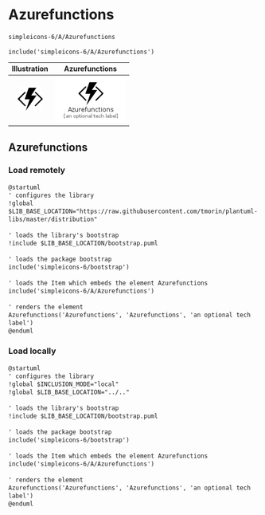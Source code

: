 # Azurefunctions


```text
simpleicons-6/A/Azurefunctions
```

```text
include('simpleicons-6/A/Azurefunctions')
```



| Illustration | Azurefunctions |
| :---: | :---: |
| ![illustration for Illustration](../../simpleicons-6/A/Azurefunctions.png) | ![illustration for Azurefunctions](../../simpleicons-6/A/Azurefunctions.Local.png) |




## Azurefunctions

### Load remotely
```plantuml
@startuml
' configures the library
!global $LIB_BASE_LOCATION="https://raw.githubusercontent.com/tmorin/plantuml-libs/master/distribution"

' loads the library's bootstrap
!include $LIB_BASE_LOCATION/bootstrap.puml

' loads the package bootstrap
include('simpleicons-6/bootstrap')

' loads the Item which embeds the element Azurefunctions
include('simpleicons-6/A/Azurefunctions')

' renders the element
Azurefunctions('Azurefunctions', 'Azurefunctions', 'an optional tech label')
@enduml
```

### Load locally
```plantuml
@startuml
' configures the library
!global $INCLUSION_MODE="local"
!global $LIB_BASE_LOCATION="../.."

' loads the library's bootstrap
!include $LIB_BASE_LOCATION/bootstrap.puml

' loads the package bootstrap
include('simpleicons-6/bootstrap')

' loads the Item which embeds the element Azurefunctions
include('simpleicons-6/A/Azurefunctions')

' renders the element
Azurefunctions('Azurefunctions', 'Azurefunctions', 'an optional tech label')
@enduml
```

